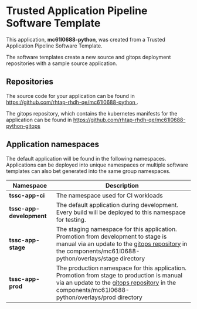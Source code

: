 # Trusted Application Pipeline Software Template

This application, **mc61l0688-python**, was created from a Trusted Application Pipeline Software Template.

The software templates create a new source and gitops deployment repositories with a sample source application. 

## Repositories

The source code for your application can be found in [https://github.com/rhtap-rhdh-qe/mc61l0688-python ](https://github.com/rhtap-rhdh-qe/mc61l0688-python ).
 
The gitops repository, which contains the kubernetes manifests for the application can be found in 
[https://github.com/rhtap-rhdh-qe/mc61l0688-python-gitops ](https://github.com/rhtap-rhdh-qe/mc61l0688-python-gitops ) 

## Application namespaces 

The default application will be found in the following namespaces. Applications can be deployed into unique namespaces or multiple software templates can also bet generated into the same group namespaces.  

|  Namespace   |  Description   |  
| -------- | -------- |
| **tssc-app-ci** | The namespace used for CI workloads |
| **tssc-app-development** | The default application during development. Every build will be deployed to this namespace for testing. |
| **tssc-app-stage** | The staging namespace for this application. Promotion from development to stage is manual via an update to the [gitops repository](https://github.com/rhtap-rhdh-qe/mc61l0688-python-gitops ) in the components/mc61l0688-python/overlays/stage directory |
| **tssc-app-prod** | The production namespace for this application. Promotion from stage to production is manual via an update to the [gitops repository](https://github.com/rhtap-rhdh-qe/mc61l0688-python-gitops ) in the components/mc61l0688-python/overlays/prod directory |